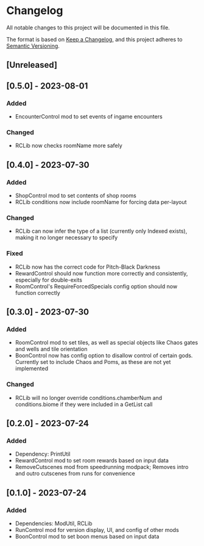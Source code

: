 # Changelog

All notable changes to this project will be documented in this file.

The format is based on [Keep a Changelog](https://keepachangelog.com/en/1.0.0/),
and this project adheres to [Semantic Versioning](https://semver.org/spec/v2.0.0.html).

## [Unreleased]

## [0.5.0] - 2023-08-01

### Added

- EncounterControl mod to set events of ingame encounters

### Changed

- RCLib now checks roomName more safely

## [0.4.0] - 2023-07-30

### Added

- ShopControl mod to set contents of shop rooms
- RCLib conditions now include roomName for forcing data per-layout

### Changed

- RCLib can now infer the type of a list (currently only Indexed exists), making it no longer necessary to specify

### Fixed

- RCLib now has the correct code for Pitch-Black Darkness
- RewardControl should now function more correctly and consistently, especially for double-exits
- RoomControl's RequireForcedSpecials config option should now function correctly

## [0.3.0] - 2023-07-30

### Added

- RoomControl mod to set tiles, as well as special objects like Chaos gates and wells and tile orientation
- BoonControl now has config option to disallow control of certain gods. Currently set to include Chaos and Poms, as these are not yet implemented

### Changed

- RCLib will no longer override conditions.chamberNum and conditions.biome if they were included in a GetList call

## [0.2.0] - 2023-07-24

### Added

- Dependency: PrintUtil
- RewardControl mod to set room rewards based on input data
- RemoveCutscenes mod from speedrunning modpack; Removes intro and outro cutscenes from runs for convenience

## [0.1.0] - 2023-07-24

### Added

- Dependencies: ModUtil, RCLib
- RunControl mod for version display, UI, and config of other mods
- BoonControl mod to set boon menus based on input data